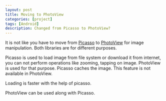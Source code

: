 ```yaml
---
layout: post
title: Moving to PhotoView
categories: [project]
tags: [Android]
description: Changed from Picasso to PhotoView?
---
```


It is not like you have to move from [Picasso](https://github.com/square/picasso) to [PhotoView](https://github.com/chrisbanes/PhotoView) for image manipulation. Both libraries are for different purposes.

Picasso is used to load image from file system or download it from internet, you can not perform operations like zooming, tapping on image. PhotoView is used for that purpose.
Picasso caches the image. This feature is not available in PhotoView.

Loading is faster with the help of picasso.

PhotoView can be used along with Picasso.
